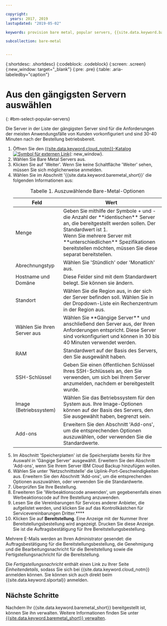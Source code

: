 ```yaml
---

copyright:
  years: 2017, 2019
lastupdated: "2019-05-02"

keywords: provision bare metal, popular servers, {{site.data.keyword.baremetal_short}}, provision

subcollection: bare-metal


---
```


{:shortdesc: .shortdesc}
{:codeblock: .codeblock}
{:screen: .screen}
{:new_window: target="_blank"}
{:pre: .pre}
{:table: .aria-labeledby="caption"}


# Aus den gängigsten Servern auswählen
{: #bm-select-popular-servers}

Die Server in der Liste der gängigsten Server sind für die Anforderungen der meisten Anwendungsfälle von Kunden vorkonfiguriert und sind 30-40 Minuten nach der Bestellung betriebsbereit.
1. Öffnen Sie den [{{site.data.keyword.cloud_notm}}-Katalog ![Symbol für externen Link](../icons/launch-glyph.svg "Symbol für externen Link")](https://cloud.ibm.com/catalog/){: new_window}.   
2. Wählen Sie Bare Metal Servers aus.
3. Klicken Sie auf 'Weiter'. Wenn Sie keine Schaltfläche 'Weiter' sehen, müssen Sie sich möglicherweise anmelden.
2. Wählen Sie im Abschnitt '{{site.data.keyword.baremetal_short}}' die folgenden Informationen aus:
    <table>
    <CAPTION>Tabelle 1. Auszuwählende Bare-Metal-Optionen</CAPTION>
    <THEAD>
    <TR>
    <th>Feld</th>
    <th>Wert</th>
    </TR>
    </THEAD>
    <TBODY>
    <tr>
    <td>Menge</td>
    <td>Geben Sie mithilfe der Symbole + und - die Anzahl der **identischen** Server an, die bereitgestellt werden sollen. Der Standardwert ist 1.<br>Wenn Sie mehrere Server mit **unterschiedlichen** Spezifikationen bereitstellen möchten, müssen Sie diese separat bereitstellen.
    <tr>
    <tr>
    <td>Abrechnungstyp</td>
    <td>Wählen Sie 'Stündlich' oder 'Monatlich' aus.
    <tr>
    <td>Hostname und Domäne</td>
    <td>Diese Felder sind mit dem Standardwert belegt. Sie können sie ändern.</td>
    </tr>
    <tr>
    <td>Standort</td>
    <td>Wählen Sie die Region aus, in der sich der Server befinden soll. Wählen Sie in der Dropdown-Liste ein Rechenzentrum in der Region aus.</td>
    </tr>
    <tr>
    <tr>
    <td>Wählen Sie Ihren Server aus</td>
    <td>Wählen Sie **Gängige Server** und anschließend den Server aus, der Ihren Anforderungen entspricht. Diese Server sind vorkonfiguriert und können in 30 bis 40 Minuten verwendet werden.
    </tr>
    <tr>
    <td>RAM</td>
    <td>Standardwert auf der Basis des Servers, den Sie ausgewählt haben.</td>
    </tr>
    <tr>
    <td>SSH-Schlüssel</td>
    <td>Geben Sie einen öffentlichen Schlüssel Ihres SSH-Schlüssels an, den Sie verwenden, um sich bei Ihrem Server anzumelden, nachdem er bereitgestellt wurde.</td>
    </tr>
    <tr>
    <td>Image <br>(Betriebssystem)</td>
    <td>Wählen Sie das Betriebssystem für den System aus. Ihre Image-Optionen können auf der Basis des Servers, den Sie ausgewählt haben, begrenzt  sein.</td>
    </tr>
    <td>Add-ons</td>
    <td>Erweitern Sie den Abschnitt 'Add-ons', um die entsprechenden Optionen auszuwählen, oder verwenden Sie die Standardwerte.</td>
    </tr>
    </TBODY>
    </table>
3. Im Abschnitt 'Speicherplatten' ist die Speicherplatte bereits für Ihre Auswahl in 'Gängige Server' ausgewählt. Erweitern Sie den Abschnitt 'Add-ons', wenn Sie Ihrem Server IBM Cloud Backup hinzufügen wollen.
4. Wählen Sie unter 'Netzschnittstelle' die Uplink-Port-Geschwindigkeiten aus. Erweitern Sie den Abschnitt 'Add-ons', um die entsprechenden Optionen auszuwählen, oder verwenden Sie die Standardwerte.
4.  Überprüfen Sie Ihre Bestellung.
4. Erweiteren Sie 'Werbeaktionscode anwenden', um gegebenenfalls einen Werbeaktionscode auf Ihre Bestellung anzuwenden.  
5.  Lesen Sie die Vereinbarungen für Services anderer Anbieter, die aufgelistet werden, und klicken Sie auf das Kontrollkästchen für Servicevereinbarungen Dritter.****
6.  Klicken Sie auf **Bereitstellung**. Eine Anzeige mit der Nummer Ihrer Bereitstellungsbestellung wird angezeigt. Drucken Sie diese Anzeige. Sie ist die Auftragsbestätigung für Ihre Bereitstellungsbestellung.

 Mehrere E-Mails werden an Ihren Administrator gesendet: die Auftragsbestätigung für die Bereitstellungsbestellung, die Genehmigung und die Bearbeitungsnachricht für die Bereitstellung sowie die Fertigstellungsnachricht für die Bereitstellung.

 Die _Fertigstellungsnachricht_ enthält einen Link zu Ihrer Seite *Einheitendetails*, sodass Sie sich bei {{site.data.keyword.cloud_notm}} anmelden können. Sie können sich auch direkt beim {{site.data.keyword.slportal}} anmelden.


## Nächste Schritte

Nachdem Ihr {{site.data.keyword.baremetal_short}} bereitgestellt ist, können Sie ihn verwalten. Weitere Informationen finden Sie unter [{{site.data.keyword.baremetal_short}} verwalten](/docs/bare-metal?topic=bare-metal-bm-manage-servers#bm-manage-servers).
